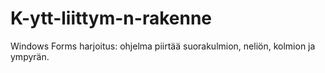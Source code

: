 # K-ytt-liittym-n-rakenne
Windows Forms harjoitus: ohjelma piirtää suorakulmion, neliön, kolmion ja ympyrän.

